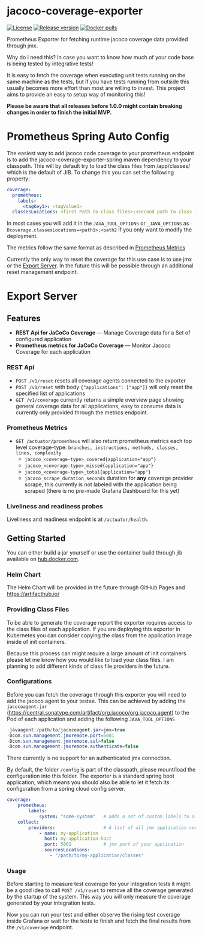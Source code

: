 # jacoco-coverage-exporter
[![License](https://img.shields.io/badge/License-Apache%202.0-blue.svg)](https://github.com/mrcdnk/jacoco-coverage-exporter/blob/master/LICENSE)
[![Release version](https://img.shields.io/github/v/release/mrcdnk/jacoco-coverage-exporter)](https://github.com/mrcdnk/jacoco-coverage-exporter/releases)
[![Docker pulls](https://img.shields.io/docker/pulls/mrcdnk/jacoco-coverage-exporter)](https://hub.docker.com/r/mrcdnk/jacoco-coverage-exporter)

Prometheus Exporter for fetching runtime jacoco coverage data provided through jmx.


Why do I need this? In case you want to know how much of your code base is being tested by integrative tests! 

It is easy to fetch the coverage when executing unit tests running on the same machine as the tests, but if you have tests running from outside this usually becomes more effort than most are willing to invest. This project aims to provide an easy to setup way of monitoring this!


**Please be aware that all releases before 1.0.0 might contain breaking changes in order to finish the initial MVP.**

# Prometheus Spring Auto Config

The easiest way to add jacoco code coverage to your prometheus endpoint is to add the jacoco-coverage-exporter-spring maven dependency to your classpath.
This will by default try to load the class files from /app/classes/ which is the default of JIB. To change this you can set the following property:

```Yaml
coverage:
  prometheus:
    labels:
      <tagKey1>: <tagValue1>
  classesLocations: <first Path to class files>;<second path to class files>
```
In most cases you will add it in the `JAVA_TOOL_OPTIONS` or `_JAVA_OPTIONS` as `-Dcoverage.classesLocations=<path1>;<path2` if you only want to modify the deployment.

The metrics follow the same format as described in [Prometheus Metrics](#prometheus-metrics)

Currently the only way to reset the coverage for this use case is to use jmx or the [Export Server](#export-server). In the future this will be possible through an additional reset management endpoint.

# Export Server

## Features
* **REST Api for JaCoCo Coverage** — Manage Coverage data for a Set of configured application
* **Prometheus metrics for JaCoCo Coverage** — Monitor Jacoco Coverage for each application

### REST Api
* `POST /v1/reset` resets all coverage agents connected to the exporter
* `POST /v1/reset` with body `{"applications": ["app"]}` will only reset the specified list of applications
* `GET /v1/coverage` currently returns a simple overview page showing general coverage data for all applications, easy to consume data is currently only provided through the metrics endpoint.

### Prometheus Metrics

* `GET /actuator/prometheus` will also return prometheus metrics each top level coverage-type: `branches, instructions, methods, classes, lines, complexity`
  * `jacoco_<coverage-type>_covered{application="app"}`
  * `jacoco_<coverage-type>_missed{application="app"}`
  * `jacoco_<coverage-type>_total{application="app"}`
  * `jacoco_scrape_duration_seconds` duration for **any** coverage provider scrape, this currently is not labeled with the application being scraped
(there is no pre-made Grafana Dashboard for this yet)

### Liveliness and readiness probes
Liveliness and readiness endpoint is at `/actuator/health`.

## Getting Started

You can either build a jar yourself or use the container build through jib available on [hub.docker.com](https://hub.docker.com/r/mrcdnk/jacoco-coverage-exporter). 

### Helm Chart

The Helm Chart will be provided in the future through GitHub Pages and https://artifacthub.io/

### Providing Class Files

To be able to generate the coverage report the exporter requires access to the class files of each application.
If you are deploying this exporter in Kubernetes you can consider copying the class from the application image inside of init containers.

Because this process can might require a large amount of init containers please let me know how you would like to load your class files. 
I am planning to add different kinds of class file providers in the future.

### Configurations

Before you can fetch the coverage through this exporter you will need to add the jacoco agent to your testee. 
This can be achieved by adding the `jacocoagent.jar` (https://central.sonatype.com/artifact/org.jacoco/org.jacoco.agent) to the Pod of each application and adding the following `JAVA_TOOL_OPTIONS`

```Java
-javaagent:/path/to/jacocoagent.jar=jmx=true 
-Dcom.sun.management.jmxremote.port=5001 
-Dcom.sun.management.jmxremote.ssl=false 
-Dcom.sun.management.jmxremote.authenticate=false
```

There currently is no support for an authenticated jmx connection.

By default, the folder `/config` is part of the classpath, please mount/load the configuration into this folder.
The exporter is a standard spring boot application, which means you should also be able to let it fetch its configuration from a spring cloud config server.

```YAML
coverage: 
    prometheus:
        labels:
            system: "some-system"   # adds a set of custom labels to all jacoco metrics
    collect:
        providers:                  # A list of all jmx application coverage providers
            - name: my-application
              host: my-application-host
              port: 5001            # jmx port of your application
              sourcesLocations:
                - "/path/to/my-application/classes"
```

### Usage

Before starting to measure test coverage for your integration tests it might be a good idea to call `POST /v1/reset` to remove all the coverage generated by the startup of the system.
This way you will only measure the coverage generated by your integration tests.

Now you can run your test and either observe the rising test coverage inside Grafana or wait for the tests to finish and fetch the final results from the `/v1/coverage` endpoint.
